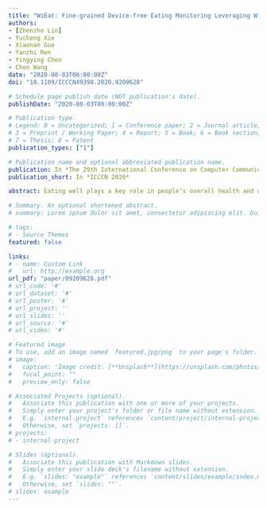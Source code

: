 ```yaml
---
title: "WiEat: Fine-grained Device-free Eating Monitoring Leveraging Wi-Fi Signals"
authors:
- [Zhenzhe Lin]
- Yucheng Xie
- Xiaonan Guo
- Yanzhi Ren
- Yingying Chen
- Chen Wang
date: "2020-08-03T00:00:00Z"
doi: "10.1109/ICCCN49398.2020.9209628"

# Schedule page publish date (NOT publication's date).
publishDate: "2020-08-03T00:00:00Z"

# Publication type.
# Legend: 0 = Uncategorized; 1 = Conference paper; 2 = Journal article;
# 3 = Preprint / Working Paper; 4 = Report; 5 = Book; 6 = Book section;
# 7 = Thesis; 8 = Patent
publication_types: ["1"]

# Publication name and optional abbreviated publication name.
publication: In *The 29th International Conference on Computer Communications and Networks (ICCCN)*
publication_short: In *ICCCN 2020*

abstract: Eating well plays a key role in people’s overall health and wellbeing. Studies have shown that many health-related problems such as obesity, diabetes and anemia are closely associated with people’s unhealthy eating habits (e.g., skipping meals, eating irregularly and overeating). Thus, keeping track of diet is becoming more important. Traditional eating monitoring solutions relying on self-report remain an onerous task, while the recent trends requiring users to wear dedicated yet expensive hardware are cumbersome. To overcome these limitations, in this paper, we develop a device-free eating monitoring system using WiFi-enabled devices (e.g., smartphone or laptop). Our system aims to automatically monitor users’ eating activities by identifying the fine-grained eating motions and detecting the minute movements during chewing and swallowing. In particular, our system distinguishes eating from non-eating activities by using K-means clustering with principal component analysis on the extracted Channel State Information (CSI) from WiFi signals. It further adopts a soft decision-based eating motion classification through identifying the utensils (e.g., using a folk, knife, spoon or bare hands) in use. Moreover, we propose a minute motion reconstruction method to identify chewing and swallowing through detecting users’ minute facial muscle movements. The derived fine-grained eating monitoring results are beneficial to the understanding of users’ eating behaviors and estimation of food intake types and amounts. Extensive experiments with 20 users over 1600-minute eating show that the proposed system can recognize the user’s eating motions with up to 95% accuracy and estimate the chewing and swallowing amount within 10% percentage error.

# Summary. An optional shortened abstract.
# summary: Lorem ipsum dolor sit amet, consectetur adipiscing elit. Duis posuere tellus ac convallis placerat. Proin tincidunt magna sed ex sollicitudin condimentum.

# tags:
# - Source Themes
featured: false

links:
# - name: Custom Link
#   url: http://example.org
url_pdf: "paper/09209628.pdf"
# url_code: '#'
# url_dataset: '#'
# url_poster: '#'
# url_project: ''
# url_slides: ''
# url_source: '#'
# url_video: '#'

# Featured image
# To use, add an image named `featured.jpg/png` to your page's folder. 
# image:
#   caption: 'Image credit: [**Unsplash**](https://unsplash.com/photos/pLCdAaMFLTE)'
#   focal_point: ""
#   preview_only: false

# Associated Projects (optional).
#   Associate this publication with one or more of your projects.
#   Simply enter your project's folder or file name without extension.
#   E.g. `internal-project` references `content/project/internal-project/index.md`.
#   Otherwise, set `projects: []`.
# projects:
# - internal-project

# Slides (optional).
#   Associate this publication with Markdown slides.
#   Simply enter your slide deck's filename without extension.
#   E.g. `slides: "example"` references `content/slides/example/index.md`.
#   Otherwise, set `slides: ""`.
# slides: example
---
```


<!-- {{% alert note %}}
Click the *Cite* button above to demo the feature to enable visitors to import publication metadata into their reference management software.
{{% /alert %}}

{{% alert note %}}
Click the *Slides* button above to demo Academic's Markdown slides feature.
{{% /alert %}}

Supplementary notes can be added here, including [code and math](https://sourcethemes.com/academic/docs/writing-markdown-latex/). -->

